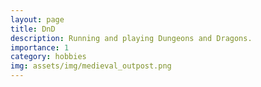```yaml
---
layout: page
title: DnD
description: Running and playing Dungeons and Dragons.
importance: 1
category: hobbies
img: assets/img/medieval_outpost.png
---
```


